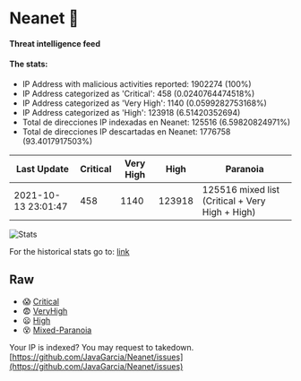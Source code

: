 # Neanet :hocho:
#### Threat intelligence feed
#### The stats:

- IP Address with malicious activities reported: 1902274 (100%)
- IP Address categorized as 'Critical':  458 (0.0240764474518%)
- IP Address categorized as 'Very High':  1140 (0.0599282753168%)
- IP Address categorized as 'High':  123918 (6.51420352694)
- Total de direcciones IP indexadas en Neanet:  125516 (6.59820824971%)
- Total de direcciones IP descartadas en Neanet:  1776758 (93.4017917503%)

| Last Update | Critical | Very High | High | Paranoia |
| --- | --- | --- | --- | --- |
| 2021-10-13 23:01:47 | 458 | 1140 | 123918 | 125516 mixed list (Critical + Very High + High)|

![Stats](https://docs.google.com/spreadsheets/d/e/2PACX-1vSnaNMIXVabIpDJjufMlzH7poXnshF3mgd8Is1g9ytUEzVsP5my4Trn8f-xkoLLQ38xpL3HtmUexLo6/pubchart?oid=501124687&format=image)

For the historical stats go to: [link](/stats.csv)
## Raw
- :scream: [Critical](https://raw.githubusercontent.com/JavaGarcia/Neanet/master/blacklists/neanet_critical.txt)
- :fearful: [VeryHigh](https://raw.githubusercontent.com/JavaGarcia/Neanet/master/blacklists/neanet_veryHigh.txtt)
- :frowning: [High](https://raw.githubusercontent.com/JavaGarcia/Neanet/master/blacklists/neanet_high.txt)
- :dizzy_face: [Mixed-Paranoia](https://raw.githubusercontent.com/JavaGarcia/Neanet/master/blacklists/neanet_all.txt)


Your IP is indexed? You may request to takedown. [https://github.com/JavaGarcia/Neanet/issues](https://github.com/JavaGarcia/Neanet/issues)
































































































































































































































































































































































































































































































































































































































































































































































































































































































































































































































































































































































































































































































































































































































































































































































































































































































































































































































































































































































































































































































































































































































































































































































































































































































































































































































































































































































































































































































































































































































































































































































































































































































































































































































































































































































































































































































































































































































































































































































































































































































































































































































































































































































































































































































































































































































































































































































































































































































































































































































































































































































































































































































































































































































































































































































































































































































































































































































































































































































































































































































































































































































































































































































































































































































































































































































































































































































































































































































































































































































































































































































































































































































































































































































































































































































































































































































































































































































































































































































































































































































































































































































































































































































































































































































































































































































































































































































































































































































































































































































































































































































































































































































































































































































































































































































































































































